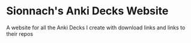 # Sionnach's Anki Decks Website

A website for all the Anki Decks I create with download links and links to their repos

